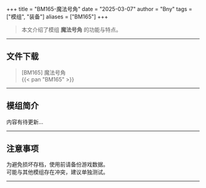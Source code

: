 +++
title = "BM165-魔法号角"
date = "2025-03-07"
author = "Bny"
tags = ["模组", "装备"]
aliases = ["BM165"]
+++

> 本文介绍了模组 **魔法号角** 的功能与特点。

---

## 文件下载

> [BM165] 魔法号角  
{{< pan "BM165" >}}  

---

## 模组简介

>  
内容有待更新...  

---

## 注意事项

>  
为避免损坏存档，使用前请备份游戏数据。  
可能与其他模组存在冲突，建议单独测试。  

---

